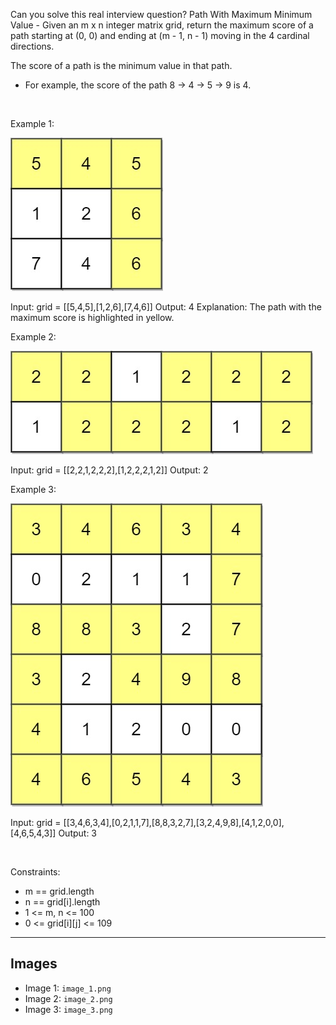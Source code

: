 Can you solve this real interview question? Path With Maximum Minimum Value - Given an m x n integer matrix grid, return the maximum score of a path starting at (0, 0) and ending at (m - 1, n - 1) moving in the 4 cardinal directions.

The score of a path is the minimum value in that path.

 * For example, the score of the path 8 → 4 → 5 → 9 is 4.

 

Example 1:

![Example 1](./image_1.png)


Input: grid = [[5,4,5],[1,2,6],[7,4,6]]
Output: 4
Explanation: The path with the maximum score is highlighted in yellow. 


Example 2:

![Example 2](./image_2.png)


Input: grid = [[2,2,1,2,2,2],[1,2,2,2,1,2]]
Output: 2


Example 3:

![Example 3](./image_3.png)


Input: grid = [[3,4,6,3,4],[0,2,1,1,7],[8,8,3,2,7],[3,2,4,9,8],[4,1,2,0,0],[4,6,5,4,3]]
Output: 3


 

Constraints:

 * m == grid.length
 * n == grid[i].length
 * 1 <= m, n <= 100
 * 0 <= grid[i][j] <= 109

---

## Images

- Image 1: `image_1.png`
- Image 2: `image_2.png`
- Image 3: `image_3.png`

